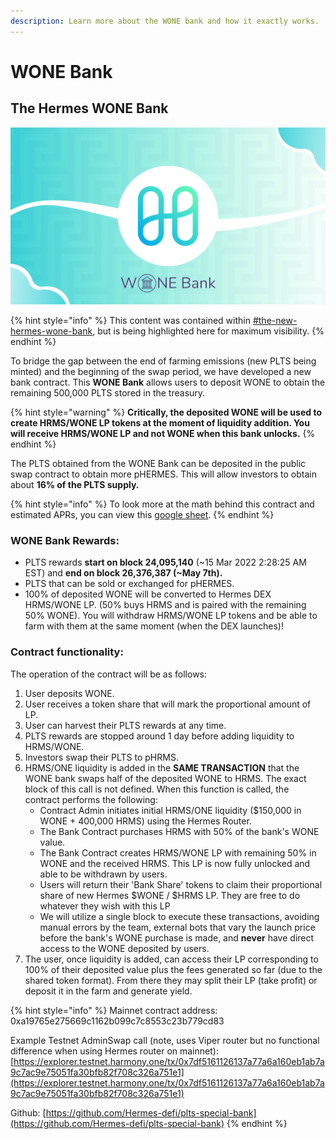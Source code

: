 ```yaml
---
description: Learn more about the WONE bank and how it exactly works.
---
```


# WONE Bank

## The Hermes WONE Bank

![](<../.gitbook/assets/WONE Bank.png>)

{% hint style="info" %}
This content was contained within [#the-new-hermes-wone-bank](../the-hermes-protocol/plts-to-hrms-transition.md#the-new-hermes-wone-bank "mention"), but is being highlighted here for maximum visibility.
{% endhint %}

To bridge the gap between the end of farming emissions (new PLTS being minted) and the beginning of the swap period, we have developed a new bank contract. This **WONE Bank** allows users to deposit WONE to obtain the remaining 500,000 PLTS stored in the treasury.&#x20;

{% hint style="warning" %}
**Critically, the deposited WONE will be used to create HRMS/WONE LP tokens at the moment of liquidity addition. You will receive HRMS/WONE LP and not WONE when this bank unlocks.**
{% endhint %}

The PLTS obtained from the WONE Bank can be deposited in the public swap contract to obtain more pHERMES. This will allow investors to obtain about **16% of the PLTS supply.**

{% hint style="info" %}
To look more at the math behind this contract and estimated APRs, you can view this [google sheet](https://docs.google.com/spreadsheets/d/1mVKGZvjQubqxeaCxpBVMVaDMDoCVSEN8/edit#gid=1817589439).&#x20;
{% endhint %}

### WONE Bank Rewards:&#x20;

* PLTS rewards **start on block 24,095,140** (\~15 Mar 2022 2:28:25 AM EST) and **end on block 26,376,387 (\~May 7th).**
* PLTS that can be sold or exchanged for pHERMES.&#x20;
* 100% of deposited WONE will be converted to Hermes DEX HRMS/WONE LP. (50% buys HRMS and is paired with the remaining 50% WONE). You will withdraw HRMS/WONE LP tokens and be able to farm with them at the same moment (when the DEX launches)!

### Contract functionality:

The operation of the contract will be as follows:

1. User deposits WONE.&#x20;
2. User receives a token share that will mark the proportional amount of LP.&#x20;
3. User can harvest their PLTS rewards at any time.&#x20;
4. PLTS rewards are stopped around 1 day before adding liquidity to HRMS/WONE.&#x20;
5. Investors swap their PLTS to pHRMS.&#x20;
6. HRMS/ONE liquidity is added in the **SAME TRANSACTION** that the WONE bank swaps half of the deposited WONE to HRMS. The exact block of this call is not defined. When this function is called, the contract performs the following:
   * Contract Admin initiates initial HRMS/ONE liquidity ($150,000 in WONE + 400,000 HRMS) using the Hermes Router.
   * The Bank Contract purchases HRMS with 50% of the bank's WONE value.&#x20;
   * The Bank Contract creates HRMS/WONE LP with remaining 50% in WONE and the received HRMS. This LP is now fully unlocked and able to be withdrawn by users.
   * Users will return their 'Bank Share' tokens to claim their proportional share of new Hermes $WONE / $HRMS LP. They are free to do whatever they wish with this LP
   * We will utilize a single block to execute these transactions, avoiding manual errors by the team, external bots that vary the launch price before the bank's WONE purchase is made, and **never** have direct access to the WONE deposited by users.&#x20;
7. The user, once liquidity is added, can access their LP corresponding to 100% of their deposited value plus the fees generated so far (due to the shared token format). From there they may split their LP (take profit) or deposit it in the farm and generate yield.

{% hint style="info" %}
Mainnet contract address: 0xa19765e275669c1162b099c7c8553c23b779cd83

Example Testnet AdminSwap call (note, uses Viper router but no functional difference when using Hermes router on mainnet): [https://explorer.testnet.harmony.one/tx/0x7df5161126137a77a6a160eb1ab7a9c7ac9e75051fa30bfb82f708c326a751e1](https://explorer.testnet.harmony.one/tx/0x7df5161126137a77a6a160eb1ab7a9c7ac9e75051fa30bfb82f708c326a751e1)

Github: [https://github.com/Hermes-defi/plts-special-bank](https://github.com/Hermes-defi/plts-special-bank)
{% endhint %}
